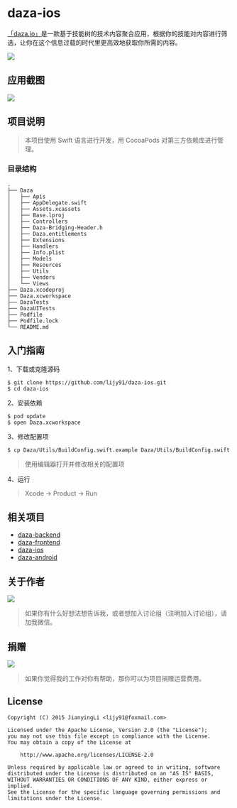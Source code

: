 # daza-ios

[「daza.io」](https://daza.io)是一款基于技能树的技术内容聚合应用，根据你的技能对内容进行筛选，让你在这个信息过载的时代里更高效地获取你所需的内容。

[![](https://devimages.apple.com.edgekey.net/app-store/marketing/guidelines/images/badge-download-on-the-app-store-cn.svg)](https://itunes.apple.com/us/app/daza.io/id1180300716?l=zh&ls=1&mt=8)

## 应用截图
![](https://oeolgl6y5.qnssl.com/topic/SJHfR0vQe/HJYNCADXe.png?imageView2/2/w/1200/h/1200)

## 项目说明
> 本项目使用 Swift 语言进行开发，用 CocoaPods 对第三方依赖库进行管理。

### 目录结构
```
.
├── Daza
│   ├── Apis
│   ├── AppDelegate.swift
│   ├── Assets.xcassets
│   ├── Base.lproj
│   ├── Controllers
│   ├── Daza-Bridging-Header.h
│   ├── Daza.entitlements
│   ├── Extensions
│   ├── Handlers
│   ├── Info.plist
│   ├── Models
│   ├── Resources
│   ├── Utils
│   ├── Vendors
│   └── Views
├── Daza.xcodeproj
├── Daza.xcworkspace
├── DazaTests
├── DazaUITests
├── Podfile
├── Podfile.lock
└── README.md
```

## 入门指南

1、下载或克隆源码

```
$ git clone https://github.com/lijy91/daza-ios.git
$ cd daza-ios
```

2、安装依赖
```
$ pod update
$ open Daza.xcworkspace
```

3、修改配置项
```
$ cp Daza/Utils/BuildConfig.swift.example Daza/Utils/BuildConfig.swift
```
> 使用编辑器打开并修改相关的配置项

4、运行
> Xcode -> Product -> Run

## 相关项目
- [daza-backend](https://github.com/lijy91/daza-backend)
- [daza-frontend](https://github.com/lijy91/daza-frontend)
- [daza-ios](https://github.com/lijy91/daza-ios)
- [daza-android](https://github.com/lijy91/daza-android)

## 关于作者

![](https://oeolgl6y5.qnssl.com/topic/ByRafuLR/r1no_q9R.jpg?imageView2/2/w/200)

> 如果你有什么好想法想告诉我，或者想加入讨论组（注明加入讨论组），请加我微信。

## 捐赠

![](http://obryq3mj0.bkt.clouddn.com/topic/ByRafuLR/r1WH8F90.jpg?imageView2/2/w/200)

> 如果你觉得我的工作对你有帮助，那你可以为项目捐赠运营费用。

## License

    Copyright (C) 2015 JianyingLi <lijy91@foxmail.com>

    Licensed under the Apache License, Version 2.0 (the "License");
    you may not use this file except in compliance with the License.
    You may obtain a copy of the License at

        http://www.apache.org/licenses/LICENSE-2.0

    Unless required by applicable law or agreed to in writing, software
    distributed under the License is distributed on an "AS IS" BASIS,
    WITHOUT WARRANTIES OR CONDITIONS OF ANY KIND, either express or implied.
    See the License for the specific language governing permissions and
    limitations under the License.
